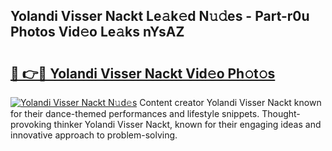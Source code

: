 ## Yolandi Visser Nackt Le𝚊k𝚎d N𝚞𝚍es - Part-r0u Photos Vid𝚎o Le𝚊ks nYsAZ

# <h2><a href="http://fb5133u.evod.top/?m=Yolandi+Visser+Nackt">🔗 👉🔴 Yolandi Visser Nackt Vid𝚎o Ph𝚘t𝚘s</a></h2>

[![Yolandi Visser Nackt N𝚞d𝚎s](https://i.imgur.com/8V9OHl7.gif)](http://fb5133u.evod.top/?m=Yolandi+Visser+Nackt)
Content creator Yolandi Visser Nackt known for their dance-themed performances and lifestyle snippets. Thought-provoking thinker Yolandi Visser Nackt, known for their engaging ideas and innovative approach to problem-solving. 
